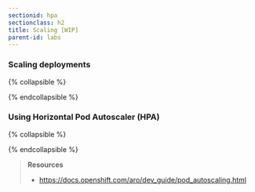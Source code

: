 ```yaml
---
sectionid: hpa
sectionclass: h2
title: Scaling [WIP]
parent-id: labs
---
```


### Scaling deployments
{% collapsible %}

{% endcollapsible %}

### Using Horizontal Pod Autoscaler (HPA)
{% collapsible %}

{% endcollapsible %}

> **Resources**
> * <https://docs.openshift.com/aro/dev_guide/pod_autoscaling.html>